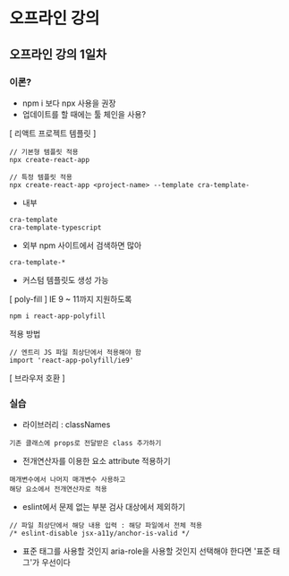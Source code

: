 # 오프라인 강의

## 오프라인 강의 1일차

### 이론?

- npm i 보다 npx 사용을 권장
- 업데이트를 할 때에는 툴 체인을 사용?

[ 리액트 프로젝트 템플릿 ]

```
// 기본형 템플릿 적용
npx create-react-app

// 특정 템플릿 적용
npx create-react-app <project-name> --template cra-template-
```

- 내부

```
cra-template
cra-template-typescript
```

- 외부
  npm 사이트에서 검색하면 많아

```
cra-template-*
```

- 커스텀 템플릿도 생성 가능

[ poly-fill ]
IE 9 ~ 11까지 지원하도록

```
npm i react-app-polyfill
```

적용 방법

```
// 엔트리 JS 파일 최상단에서 적용해야 함
import 'react-app-polyfill/ie9'
```

[ 브라우저 호환 ]

### 실습

- 라이브러리 : classNames

```
기존 클래스에 props로 전달받은 class 추가하기
```

- 전개연산자를 이용한 요소 attribute 적용하기

```
매개변수에서 나머지 매개변수 사용하고
해당 요소에서 전개연산자로 적용
```

- eslint에서 문제 없는 부분 검사 대상에서 제외하기

```
// 파일 최상단에서 해당 내용 입력 : 해당 파일에서 전체 적용
/* eslint-disable jsx-a11y/anchor-is-valid */
```

- 표준 태그를 사용할 것인지 aria-role을 사용할 것인지 선택해야 한다면 '표준 태그'가 우선이다

